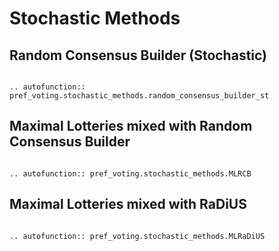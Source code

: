 Stochastic Methods
=======================================

## Random Consensus Builder (Stochastic)

```{eval-rst}

.. autofunction:: pref_voting.stochastic_methods.random_consensus_builder_st

```

## Maximal Lotteries mixed with Random Consensus Builder

```{eval-rst}

.. autofunction:: pref_voting.stochastic_methods.MLRCB

```

## Maximal Lotteries mixed with RaDiUS

```{eval-rst}

.. autofunction:: pref_voting.stochastic_methods.MLRaDiUS

```